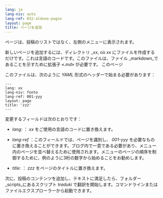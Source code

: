 ```yaml
---
lang: ja
lang-niv: auto
lang-ref: 032-aldono-pagxo
layout: page
title: ページを追加
---
```


ページは、投稿のリストではなく、左側のメニューに表示されます。

新しいページを追加するには、ディレクトリ _xx, où _xx_ にファイルを作成するだけです。これは言語のコードです。このファイルは、ファイル _markdown_であることを示すために拡張子 _«.md»_ が必要です。
このページ 

このファイルは、次のように _YAML_ 形式のヘッダーで始まる必要があります：

```
---
lang: xx
lang-niv: fonto
lang-ref: 001-yyy
layout: page
title: 'zzz'
---
```

変更するフィールドは次のとおりです：

* _lang:_ ： _xx_ をご使用の言語のコードに置き換えます。


* _lang-ref_ ：このフィールドでは、ページを識別し、 _001-yyy_ を必要なものに置き換えることができます。ブログ内で一意である必要があり、メニュー内のページを並べ替えるために使用されます。メニューのページの順序を制御するために、例のように3桁の数字から始めることをお勧めします。


* _title:_ ： _zzz_ をページのタイトルに置き換えます。



次に、投稿のコンテンツを追加し、テキストに満足したら、フォルダー _scripts_にあるスクリプト _traduki_ で翻訳を開始します。コマンドラインまたはファイルエクスプローラーから起動できます。

